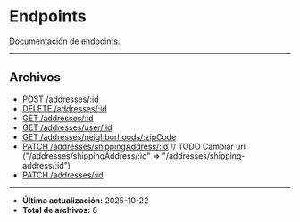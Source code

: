 # Endpoints

Documentación de endpoints.

---

## Archivos

- [POST /addresses/:id](./create.md)
- [DELETE /addresses/:id](./delete.md)
- [GET /addresses/:id](./get.md)
- [GET /addresses/user/:id](./list-by-user.md)
- [GET /addresses/neighborhoods/:zipCode](./neighborhoods.md)
- [PATCH /addresses/shippingAddress/:id](./shipping-update.md) // TODO Cambiar url ("/addresses/shippingAddress/:id" => "/addresses/shipping-address/:id")
- [PATCH /addresses/:id](./update.md)

---

- **Última actualización:** 2025-10-22
- **Total de archivos:** 8

